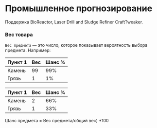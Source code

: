 # Промышленное прогнозирование

Поддержка BioReactor, Laser Drill and Sludge Refiner CraftTweaker.

### Вес товара

`Вес предмета` — это число, которое показывает вероятность выбора предмета. Например:

| Пункт 1 | Вес | Шанс % |
| ------- | --- | ------ |
| Камень  | 99  | 99%    |
| Грязь   | 1   | 1%     |

| Пункт 1 | Вес | Шанс % |
| ------- | --- | ------ |
| Камень  | 2   | 66%    |
| Грязь   | 1   | 33%    |

Шанс предмета = Вес предмета/общий вес) *100